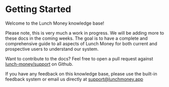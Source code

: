 # Getting Started

Welcome to the Lunch Money knowledge base! 

Please note, this is very much a work in progress. We will be adding more to these docs in the coming weeks. The goal is to have a complete and comprehensive guide to all aspects of Lunch Money for both current and prospective users to understand our system.

Want to contribute to the docs? Feel free to open a pull request against [lunch-money/support](https://github.com/lunch-money/support) on Github.

If you have any feedback on this knowledge base, please use the built-in feedback system or email us directly at [support@lunchmoney.app](mailto:support@lunchmoney.app)

